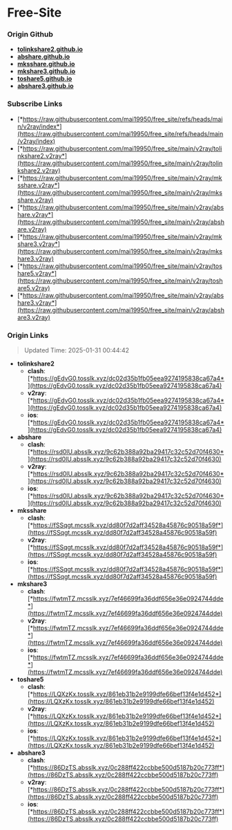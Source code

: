 # Free-Site

### Origin Github

- [**tolinkshare2.github.io**](https://github.com/tolinkshare2/tolinkshare2.github.io)
- [**abshare.github.io**](https://github.com/abshare/abshare.github.io)
- [**mksshare.github.io**](https://github.com/mksshare/mksshare.github.io)
- [**mkshare3.github.io**](https://github.com/mkshare3/mkshare3.github.io)
- [**toshare5.github.io**](https://github.com/toshare5/toshare5.github.io)
- [**abshare3.github.io**](https://github.com/abshare3/abshare3.github.io)

### Subscribe Links

- [*https://raw.githubusercontent.com/mai19950/free_site/refs/heads/main/v2ray/index*](https://raw.githubusercontent.com/mai19950/free_site/refs/heads/main/v2ray/index)
- [*https://raw.githubusercontent.com/mai19950/free_site/main/v2ray/tolinkshare2.v2ray*](https://raw.githubusercontent.com/mai19950/free_site/main/v2ray/tolinkshare2.v2ray)
- [*https://raw.githubusercontent.com/mai19950/free_site/main/v2ray/mksshare.v2ray*](https://raw.githubusercontent.com/mai19950/free_site/main/v2ray/mksshare.v2ray)
- [*https://raw.githubusercontent.com/mai19950/free_site/main/v2ray/abshare.v2ray*](https://raw.githubusercontent.com/mai19950/free_site/main/v2ray/abshare.v2ray)
- [*https://raw.githubusercontent.com/mai19950/free_site/main/v2ray/mkshare3.v2ray*](https://raw.githubusercontent.com/mai19950/free_site/main/v2ray/mkshare3.v2ray)
- [*https://raw.githubusercontent.com/mai19950/free_site/main/v2ray/toshare5.v2ray*](https://raw.githubusercontent.com/mai19950/free_site/main/v2ray/toshare5.v2ray)
- [*https://raw.githubusercontent.com/mai19950/free_site/main/v2ray/abshare3.v2ray*](https://raw.githubusercontent.com/mai19950/free_site/main/v2ray/abshare3.v2ray)

### Origin Links

> Updated Time: 2025-01-31 00:44:42

- **tolinkshare2**
  - **clash**: [*https://gEdvG0.tosslk.xyz/dc02d35b1fb05eea9274195838ca67a4*](https://gEdvG0.tosslk.xyz/dc02d35b1fb05eea9274195838ca67a4)
  - **v2ray**: [*https://gEdvG0.tosslk.xyz/dc02d35b1fb05eea9274195838ca67a4*](https://gEdvG0.tosslk.xyz/dc02d35b1fb05eea9274195838ca67a4)
  - **ios**: [*https://gEdvG0.tosslk.xyz/dc02d35b1fb05eea9274195838ca67a4*](https://gEdvG0.tosslk.xyz/dc02d35b1fb05eea9274195838ca67a4)
- **abshare**
  - **clash**: [*https://rsd0lU.absslk.xyz/9c62b388a92ba29417c32c52d70f4630*](https://rsd0lU.absslk.xyz/9c62b388a92ba29417c32c52d70f4630)
  - **v2ray**: [*https://rsd0lU.absslk.xyz/9c62b388a92ba29417c32c52d70f4630*](https://rsd0lU.absslk.xyz/9c62b388a92ba29417c32c52d70f4630)
  - **ios**: [*https://rsd0lU.absslk.xyz/9c62b388a92ba29417c32c52d70f4630*](https://rsd0lU.absslk.xyz/9c62b388a92ba29417c32c52d70f4630)
- **mksshare**
  - **clash**: [*https://fSSqgt.mcsslk.xyz/dd80f7d2aff34528a45876c90518a59f*](https://fSSqgt.mcsslk.xyz/dd80f7d2aff34528a45876c90518a59f)
  - **v2ray**: [*https://fSSqgt.mcsslk.xyz/dd80f7d2aff34528a45876c90518a59f*](https://fSSqgt.mcsslk.xyz/dd80f7d2aff34528a45876c90518a59f)
  - **ios**: [*https://fSSqgt.mcsslk.xyz/dd80f7d2aff34528a45876c90518a59f*](https://fSSqgt.mcsslk.xyz/dd80f7d2aff34528a45876c90518a59f)
- **mkshare3**
  - **clash**: [*https://fwtmTZ.mcsslk.xyz/7ef46699fa36ddf656e36e0924744dde*](https://fwtmTZ.mcsslk.xyz/7ef46699fa36ddf656e36e0924744dde)
  - **v2ray**: [*https://fwtmTZ.mcsslk.xyz/7ef46699fa36ddf656e36e0924744dde*](https://fwtmTZ.mcsslk.xyz/7ef46699fa36ddf656e36e0924744dde)
  - **ios**: [*https://fwtmTZ.mcsslk.xyz/7ef46699fa36ddf656e36e0924744dde*](https://fwtmTZ.mcsslk.xyz/7ef46699fa36ddf656e36e0924744dde)
- **toshare5**
  - **clash**: [*https://LQXzKx.tosslk.xyz/861eb31b2e9199dfe66bef13f4e1d452*](https://LQXzKx.tosslk.xyz/861eb31b2e9199dfe66bef13f4e1d452)
  - **v2ray**: [*https://LQXzKx.tosslk.xyz/861eb31b2e9199dfe66bef13f4e1d452*](https://LQXzKx.tosslk.xyz/861eb31b2e9199dfe66bef13f4e1d452)
  - **ios**: [*https://LQXzKx.tosslk.xyz/861eb31b2e9199dfe66bef13f4e1d452*](https://LQXzKx.tosslk.xyz/861eb31b2e9199dfe66bef13f4e1d452)
- **abshare3**
  - **clash**: [*https://86DzTS.absslk.xyz/0c288ff422ccbbe500d5187b20c773ff*](https://86DzTS.absslk.xyz/0c288ff422ccbbe500d5187b20c773ff)
  - **v2ray**: [*https://86DzTS.absslk.xyz/0c288ff422ccbbe500d5187b20c773ff*](https://86DzTS.absslk.xyz/0c288ff422ccbbe500d5187b20c773ff)
  - **ios**: [*https://86DzTS.absslk.xyz/0c288ff422ccbbe500d5187b20c773ff*](https://86DzTS.absslk.xyz/0c288ff422ccbbe500d5187b20c773ff)
